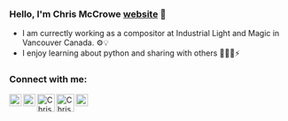 ### Hello, I'm Chris McCrowe [website] 👋

- I am currectly working as a compositor at Industrial Light and Magic in Vancouver Canada. ⚙️💡
- I enjoy learning about python and sharing with others 👨🏾‍💻⚡


### Connect with me:


[<img align="left" alt="chrismccrowe.com" width="22px" src="https://www.weebly.com/editor/uploads/1/9/4/4/19441211/custom_themes/699869960531018547/files/images/icon.png" />][website]
[<img align="left" alt="Chris McCrowe | LinkedIn" width="22px" src="https://cdn.jsdelivr.net/npm/simple-icons@v3/icons/linkedin.svg" />][linkedin]
[<img align="left" alt="Chris McCrowe | YouTube" width="32px" src="https://cdn.jsdelivr.net/npm/simple-icons@v3/icons/youtube.svg" />][youtube]
[<img align="left" alt="Chris McCrowe | IMDB" height="32px" src="https://www.weebly.com/editor/uploads/1/9/4/4/19441211/custom_themes/699869960531018547/files/imdb_black.png" />][imdb]
[<img align="left" alt="Chris McCrowe | LinkedIn" width="22px" src="https://cdn.jsdelivr.net/npm/simple-icons@v3/icons/linkedin.svg" />][linkedin]


[website]: https://chrismccrowe.com
[youtube]: https://www.youtube.com/user/ChrisMcCrowe
[linkedin]: https://www.linkedin.com/in/chris-mccrowe-2795a028/
[imdb]: https://www.imdb.com/name/nm6120143/?ref_=fn_al_nm_1
